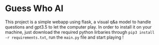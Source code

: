 # Guess Who AI

This project is a simple webapp using flask, a visual q&a model to handle questions and gpt3.5 to let the computer play.
In order to install it on your machine, just download the required python lirbaries through `pip3 install -r requirements.txt`, run the `main.py` file and start playing !
